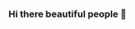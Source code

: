 ### Hi there beautiful people 👋

<!--
**azeez1776/azeez1776** is a ✨ _special_ ✨ repository because its `README.md` (this file) appears on your GitHub profile.

Here are some ideas to get you started:

- 🔭 I’m currently working on ... Improving myself😁
- 🌱 I’m currently learning ... React js and Express js
- 👯 I’m looking to collaborate on ... React js
- 💬 Ask me about ... Anything
- 📫 How to reach me: ... aboud3am81@gmail.com
- 😄 Pronouns: ... He/Him
- ⚡ Fun fact: ... I perform magic tricks🃏
-->
